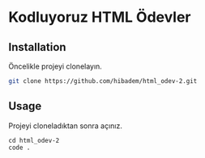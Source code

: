 # Kodluyoruz HTML Ödevler
## Installation

Öncelikle projeyi clonelayın.
```bash
git clone https://github.com/hibadem/html_odev-2.git
```

## Usage

Projeyi cloneladıktan sonra açınız.

```linux
cd html_odev-2
code .
```
